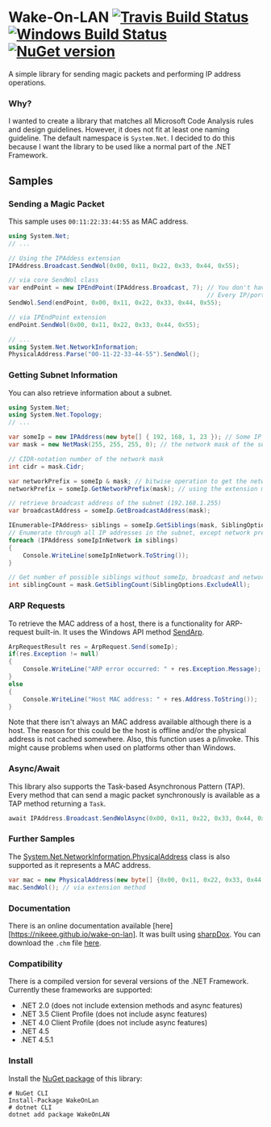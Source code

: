 # Wake-On-LAN [![Travis Build Status](https://travis-ci.org/nikeee/wake-on-lan.svg?branch=master)](https://travis-ci.org/nikeee/wake-on-lan) [![Windows Build Status](https://ci.appveyor.com/api/projects/status/2t6mkn484amt0j4o?svg=true)](https://ci.appveyor.com/project/nikeee/wake-on-lan) [![NuGet version](https://img.shields.io/nuget/v/WakeOnLan.svg)](https://nuget.org/packages/WakeOnLan)

A simple library for sending magic packets and performing IP address operations.

### Why?
I wanted to create a library that matches all Microsoft Code Analysis rules and design guidelines.
However, it does not fit at least one naming guideline. The default namespace is `System.Net`. I decided to do this because I want the library to be used like a normal part of the .NET Framework.

## Samples

### Sending a Magic Packet
This sample uses `00:11:22:33:44:55` as MAC address.

```C#
using System.Net;
// ...

// Using the IPAddess extension
IPAddress.Broadcast.SendWol(0x00, 0x11, 0x22, 0x33, 0x44, 0x55);

// via core SendWol class
var endPoint = new IPEndPoint(IPAddress.Broadcast, 7); // You don't have to use Broadcast.
                                                       // Every IP/port-combination is possible.
SendWol.Send(endPoint, 0x00, 0x11, 0x22, 0x33, 0x44, 0x55);

// via IPEndPoint extension
endPoint.SendWol(0x00, 0x11, 0x22, 0x33, 0x44, 0x55);

// ...
using System.Net.NetworkInformation;
PhysicalAddress.Parse("00-11-22-33-44-55").SendWol();

```


### Getting Subnet Information
You can also retrieve information about a subnet.
```C#
using System.Net;
using System.Net.Topology;
// ...

var someIp = new IPAddress(new byte[] { 192, 168, 1, 23 }); // Some IP address in the subnet
var mask = new NetMask(255, 255, 255, 0); // the network mask of the subnet

// CIDR-notation number of the network mask
int cidr = mask.Cidr;

var networkPrefix = someIp & mask; // bitwise operation to get the network address (192.168.1.0)
networkPrefix = someIp.GetNetworkPrefix(mask); // using the extension method for IPAddress

// retrieve broadcast address of the subnet (192.168.1.255)
var broadcastAddress = someIp.GetBroadcastAddress(mask);

IEnumerable<IPAddress> siblings = someIp.GetSiblings(mask, SiblingOptions.ExcludeUnusable);
// Enumerate through all IP addresses in the subnet, except network prefix and broadcast (RFC 950, 2^n-2)
foreach (IPAddress someIpInNetwork in siblings)
{
    Console.WriteLine(someIpInNetwork.ToString());
}

// Get number of possible siblings without someIp, broadcast and network prefix
int siblingCount = mask.GetSiblingCount(SiblingOptions.ExcludeAll);
```

### ARP Requests
To retrieve the MAC address of a host, there is a functionality for ARP-request built-in. It uses the Windows API method [SendArp].
```C#
ArpRequestResult res = ArpRequest.Send(someIp);
if(res.Exception != null)
{
    Console.WriteLine("ARP error occurred: " + res.Exception.Message);
}
else
{
    Console.WriteLine("Host MAC address: " + res.Address.ToString());
}
```
Note that there isn't always an MAC address available although there is a host. The reason for this could be the host is offline and/or the physical address is not cached somewhere.
Also, this function uses a p/invoke. This might cause problems when used on platforms other than Windows.

### Async/Await
This library also supports the Task-based Asynchronous Pattern (TAP). Every method that can send a magic packet synchronously is available as a TAP method returning a `Task`.
```C#
await IPAddress.Broadcast.SendWolAsync(0x00, 0x11, 0x22, 0x33, 0x44, 0x55);
```

### Further Samples
The [System.Net.NetworkInformation.PhysicalAddress][5] class is also supported as it represents a MAC address.
```C#
var mac = new PhysicalAddress(new byte[] {0x00, 0x11, 0x22, 0x33, 0x44, 0x55});
mac.SendWol(); // via extension method
```

### Documentation
There is an online documentation available [here][https://nikeee.github.io/wake-on-lan]. It was built using [sharpDox].
You can download the `.chm` file [here][3].

### Compatibility
There is a compiled version for several versions of the .NET Framework. Currently these frameworks are supported:
- .NET 2.0 (does not include extension methods and async features)
- .NET 3.5 Client Profile (does not include async features)
- .NET 4.0 Client Profile (does not include async features)
- .NET 4.5
- .NET 4.5.1

### Install
Install the [NuGet package][4] of this library:
```Shell
# NuGet CLI
Install-Package WakeOnLan
# dotnet CLI
dotnet add package WakeOnLAN
```

[sharpDox]: http://www.sharpDox.de
[SendArp]: http://msdn.microsoft.com/en-us/library/windows/desktop/aa366358(v=vs.85).aspx
[3]: https://github.com/nikeee/wake-on-lan/raw/master/src/Documentation/WOL45/Documentation.chm
[4]: https://nuget.org/packages/WakeOnLan
[5]: http://msdn.microsoft.com/en-us/library/system.net.networkinformation.physicaladdress(v=vs.110).aspx
